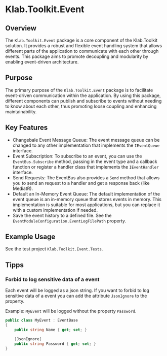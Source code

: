# Klab.Toolkit.Event

## Overview

The `Klab.Toolkit.Event` package is a core component of the Klab.Toolkit solution. It provides a robust and flexible event handling system that allows different parts of the application to communicate with each other through events. This package aims to promote decoupling and modularity by enabling event-driven architecture.

## Purpose

The primary purpose of the `Klab.Toolkit.Event` package is to facilitate event-driven communication within the application. By using this package, different components can publish and subscribe to events without needing to know about each other, thus promoting loose coupling and enhancing maintainability.

## Key Features

* Changebale Event Message Queue: The event message queue can be changed to any other implementation that implements the `IEventQueue` interface.
* Event Subscription: To subscribe to an event, you can use the `EventBus.Subscribe` method, passing in the event type and a callback function or register a handler class that implements the `IEventHandler` interface.
* Send Requests: The EventBus also provides a `Send` method that allows you to send an request to a handler and get a response back (like MediatR).
* Default an In-Memory Event Queue: The default implementation of the event queue is an in-memory queue that stores events in memory. This implementation is suitable for most applications, but you can replace it with a custom implementation if needed.
* Save the event history to a defined file. See the `EventModuleConfiguration.EventLogFilePath` property.

## Example Usage

See the test project `Klab.Toolkit.Event.Tests`.

## Tipps

### Forbid to log sensitive data of a event

Each event will be logged as a json string.
If you want to forbid to log sensitive data of a event you can add the attribute `JsonIgnore` to the property.

Example: `MyEvent` will be logged without the property `Password`.

```csharp
public class MyEvent : EventBase
{
    public string Name { get; set; }

    [JsonIgnore]
    public string Password { get; set; }
}
```


